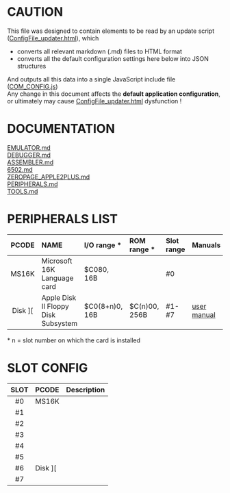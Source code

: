 # CAUTION

This file was designed to contain elements to be read by an update script ([ConfigFile_updater.html](../tools/ConfigFile_updater.html)), which  
* converts all relevant markdown (.md) files to HTML format  
* converts all the default configuration settings here below into JSON structures  

And outputs all this data into a single JavaScript include file ([COM_CONFIG.js](../res/COM_CONFIG.js))  
Any change in this document affects the **default application configuration**, or ultimately may cause [ConfigFile_updater.html](../tools/ConfigFile_updater.html) dysfunction !


# DOCUMENTATION  
[EMULATOR.md](https://github.com/RetroAppleJS/RetroAppleJS.github.io/blob/main/docs/EMULATOR.md)  
[DEBUGGER.md](https://github.com/RetroAppleJS/RetroAppleJS.github.io/blob/main/docs/DEBUGGER.md)  
[ASSEMBLER.md](https://github.com/RetroAppleJS/RetroAppleJS.github.io/blob/main/docs/ASSEMBLER.md)   
[6502.md](https://github.com/RetroAppleJS/RetroAppleJS.github.io/blob/main/docs/6502.md)  
[ZEROPAGE_APPLE2PLUS.md](https://github.com/RetroAppleJS/RetroAppleJS.github.io/blob/main/docs/ZEROPAGE_APPLE2PLUS.md)  
[PERIPHERALS.md](https://github.com/RetroAppleJS/RetroAppleJS.github.io/blob/main/docs/PERIPHERALS.md)  
[TOOLS.md](https://github.com/RetroAppleJS/RetroAppleJS.github.io/blob/main/docs/TOOLS.md) 

# PERIPHERALS LIST

|**PCODE**| NAME                                 | I/O range \*   | ROM range \*    | Slot range | Manuals       |
| :-----: | :----------------------------------- | :------------- | :-------------- | :----------|:------------- |
| MS16K   | Microsoft 16K Language card          | $C080, 16B     |                 | #0         |               | 
|Disk \]\[| Apple Disk II Floppy Disk Subsystem  | $C0(8+n)0, 16B | $C(n)00, 256B   | #1-#7      | [user manual](https://mirrors.apple2.org.za/Apple%20II%20Documentation%20Project/Peripherals/Disk%20Drives/Apple%20Disk%20II/Manuals/Apple%20Disk%20II%20Floppy%20Disk%20Subsystem%20-%20Installation%20and%20Operating%20Manual.pdf) |  

\* n = slot number on which the card is installed

# SLOT CONFIG

|**SLOT**| PCODE      | Description       |
| :----: | :--------- | :---------------- |
|  #0    | MS16K      |                   | 
|  #1    |            |                   |
|  #2    |            |                   |
|  #3    |            |                   |
|  #4    |            |                   |
|  #5    |            |                   |
|  #6    | Disk \]\[  |                   |
|  #7    |            |                   |

